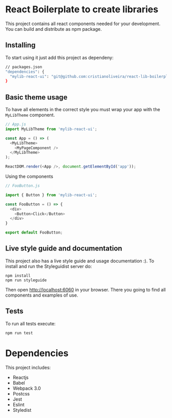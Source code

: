 # React Boilerplate to create libraries

This project contains all react components needed for your development. You can
build and distribute as npm package.

## Installing

To start using it just add this project as dependeny:

```bash
// packages.json
"dependencies": {
  "mylib-react-ui": "git@github.com:cristianoliveira/react-lib-boilerplate.git"
}
```

## Basic theme usage

To have all elements in the correct style you must wrap your app with the `MyLibTheme` component.
```javascript
// App.js
import MyLibTheme from 'mylib-react-ui';

const App = () => (
  <MyLibTheme>
    <MyPageComponent />
  </MyLibTheme>
);

ReactDOM.render(<App />, document.getElementById('app'));
```

Using the components
```javascript
// FooButton.js

import { Button } from 'mylib-react-ui';

const FooButton = () => {
  <div>
    <Button>Click</Button>
  </div>
}

export default FooButton;
```

## Live style guide and documentation

This project also has a live style guide and usage documentation :).
To install and run the Styleguidist server do:

```
npm install
npm run styleguide
```

Then open [http://localhost:6060](http://localhost:6060) in your browser. There you going to find all
components and examples of use.


## Tests

To run all tests execute:
```
npm run test
```

# Dependencies

This project includes:

  - Reactjs
  - Babel
  - Webpack 3.0
  - Postcss
  - Jest
  - Eslint
  - Styledist
